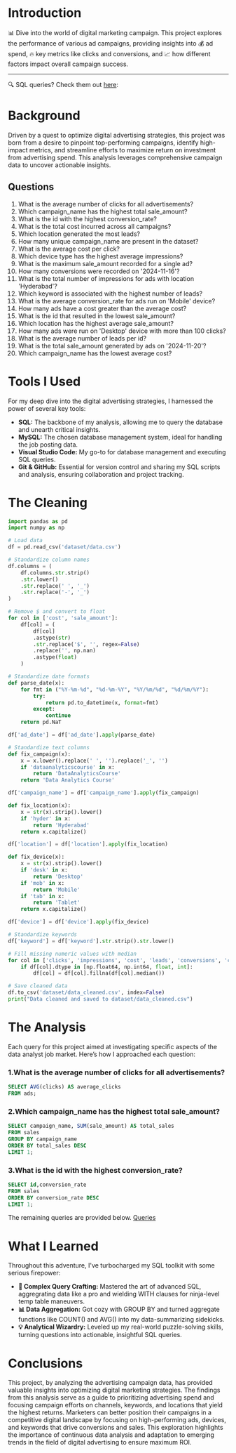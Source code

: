 # Introduction
📊 Dive into the world of digital marketing campaign. This project explores the performance of various ad campaigns, providing insights into 💰 ad spend, 🔥 key metrics like clicks and conversions, and 📈 how different factors impact overall campaign success.
***
🔍 SQL queries? Check them out [here](/queries/):
# Background
Driven by a quest to optimize digital advertising strategies, this project was born from a desire to pinpoint top-performing campaigns, identify high-impact metrics, and streamline efforts to maximize return on investment from advertising spend. This analysis leverages comprehensive campaign data to uncover actionable insights.
## Questions
1. What is the average number of clicks for all advertisements?
2. Which campaign_name has the highest total sale_amount?
3. What is the id with the highest conversion_rate?
4. What is the total cost incurred across all campaigns?
5. Which location generated the most leads?
6. How many unique campaign_name are present in the dataset?
7. What is the average cost per click?
8. Which device type has the highest average impressions?
9. What is the maximum sale_amount recorded for a single ad?
10. How many conversions were recorded on '2024-11-16'?
11. What is the total number of impressions for ads with location 'Hyderabad'?
12. Which keyword is associated with the highest number of leads?
13. What is the average conversion_rate for ads run on 'Mobile' device?
14. How many ads have a cost greater than the average cost?
15. What is the id that resulted in the lowest sale_amount?
16. Which location has the highest average sale_amount?
17. How many ads were run on 'Desktop' device with more than 100 clicks?
18. What is the average number of leads per id?
19. What is the total sale_amount generated by ads on '2024-11-20'?
20. Which campaign_name has the lowest average cost?
# Tools I Used
For my deep dive into the digital advertising strategies, I harnessed the power of several key tools:
- **SQL:** The backbone of my analysis, allowing me to query the database and unearth critical insights.
- **MySQL:** The chosen database management system, ideal for handling the job posting data.
- **Visual Studio Code:** My go-to for database management and executing SQL queries.
- **Git & GitHub:** Essential for version control and sharing my SQL scripts and analysis, ensuring collaboration and project tracking.
# The Cleaning
```python
import pandas as pd
import numpy as np

# Load data
df = pd.read_csv('dataset/data.csv')

# Standardize column names
df.columns = (
    df.columns.str.strip()
    .str.lower()
    .str.replace(' ', '_')
    .str.replace('-', '_')
)

# Remove $ and convert to float
for col in ['cost', 'sale_amount']:
    df[col] = (
        df[col]
        .astype(str)
        .str.replace('$', '', regex=False)
        .replace('', np.nan)
        .astype(float)
    )

# Standardize date formats
def parse_date(x):
    for fmt in ("%Y-%m-%d", "%d-%m-%Y", "%Y/%m/%d", "%d/%m/%Y"):
        try:
            return pd.to_datetime(x, format=fmt)
        except:
            continue
    return pd.NaT

df['ad_date'] = df['ad_date'].apply(parse_date)

# Standardize text columns
def fix_campaign(x):
    x = x.lower().replace(' ', '').replace('_', '')
    if 'dataanalyticscourse' in x:
        return 'DataAnalyticsCourse'
    return 'Data Analytics Course'

df['campaign_name'] = df['campaign_name'].apply(fix_campaign)

def fix_location(x):
    x = str(x).strip().lower()
    if 'hyder' in x:
        return 'Hyderabad'
    return x.capitalize()

df['location'] = df['location'].apply(fix_location)

def fix_device(x):
    x = str(x).strip().lower()
    if 'desk' in x:
        return 'Desktop'
    if 'mob' in x:
        return 'Mobile'
    if 'tab' in x:
        return 'Tablet'
    return x.capitalize()

df['device'] = df['device'].apply(fix_device)

# Standardize keywords
df['keyword'] = df['keyword'].str.strip().str.lower()

# Fill missing numeric values with median
for col in ['clicks', 'impressions', 'cost', 'leads', 'conversions', 'conversion_rate', 'sale_amount']:
    if df[col].dtype in [np.float64, np.int64, float, int]:
        df[col] = df[col].fillna(df[col].median())

# Save cleaned data
df.to_csv('dataset/data_cleaned.csv', index=False)
print("Data cleaned and saved to dataset/data_cleaned.csv")
```
# The Analysis
Each query for this project aimed at investigating specific aspects of the data analyst job market. Here’s how I approached each question:
### 1.What is the average number of clicks for all advertisements?
```sql
SELECT AVG(clicks) AS average_clicks
FROM ads;
```
### 2.Which campaign_name has the highest total sale_amount?
```sql
SELECT campaign_name, SUM(sale_amount) AS total_sales
FROM sales
GROUP BY campaign_name
ORDER BY total_sales DESC
LIMIT 1;
```
### 3.What is the id with the highest conversion_rate?
```sql
SELECT id,conversion_rate
FROM sales
ORDER BY conversion_rate DESC
LIMIT 1;
```
The remaining queries are provided below.
[Queries](/queries/)
# What I Learned
Throughout this adventure, I've turbocharged my SQL toolkit with some serious firepower:
- **🧩 Complex Query Crafting:** Mastered the art of advanced SQL, aggregrating data like a pro and wielding WITH clauses for ninja-level temp table maneuvers.
- **📊 Data Aggregation:** Got cozy with GROUP BY and turned aggregate functions like COUNT() and AVG() into my data-summarizing sidekicks.
- **💡 Analytical Wizardry:** Leveled up my real-world puzzle-solving skills, turning questions into actionable, insightful SQL queries.
# Conclusions
This project, by analyzing the advertising campaign data, has provided valuable insights into optimizing digital marketing strategies. The findings from this analysis serve as a guide to prioritizing advertising spend and focusing campaign efforts on channels, keywords, and locations that yield the highest returns. Marketers can better position their campaigns in a competitive digital landscape by focusing on high-performing ads, devices, and keywords that drive conversions and sales. This exploration highlights the importance of continuous data analysis and adaptation to emerging trends in the field of digital advertising to ensure maximum ROI.
